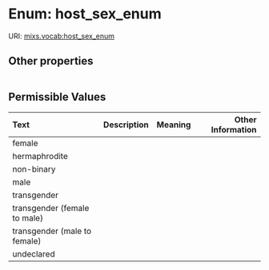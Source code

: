 
# Enum: host_sex_enum




URI: [mixs.vocab:host_sex_enum](https://w3id.org/mixs/vocab/host_sex_enum)


## Other properties

|  |  |  |
| --- | --- | --- |

## Permissible Values

| Text | Description | Meaning | Other Information |
| :--- | :---: | :---: | ---: |
| female |  |  |  |
| hermaphrodite |  |  |  |
| non-binary |  |  |  |
| male |  |  |  |
| transgender |  |  |  |
| transgender (female to male) |  |  |  |
| transgender (male to female) |  |  |  |
| undeclared |  |  |  |

